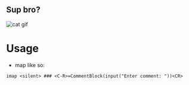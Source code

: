 ## Sup bro?

![cat gif](https://lh3.googleusercontent.com/_zLwHwqx7gy4/TcuyAyZIUcI/AAAAAAAAFrU/zryf7ywSyTU/36.gif)

# Usage
* map like so:

```vimscript
imap <silent> ### <C-R>=CommentBlock(input("Enter comment: "))<CR>
```